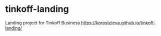 # tinkoff-landing

Landing project for Tinkoff Business
https://korosteleva.github.io/tinkoff-landing/